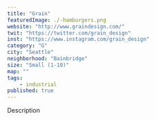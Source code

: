 ```yaml
---
title: "Grain"
featuredImage: ./-hamburgers.png
website: "http://www.graindesign.com/"
twit: "https://twitter.com/grain_design"
inst: "https://www.instagram.com/grain_design"
category: "G"
city: "Seattle"
neighborhood: "Bainbridge"
size: "Small (1-10)"
map: ""
tags:
    - industrial
published: true
---
```


Description
